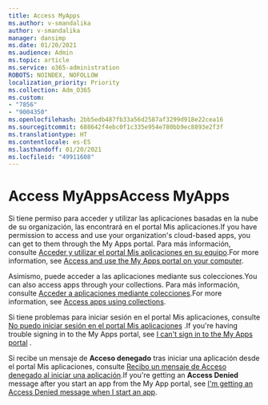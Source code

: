 ```yaml
---
title: Access MyApps
ms.author: v-smandalika
author: v-smandalika
manager: dansimp
ms.date: 01/20/2021
ms.audience: Admin
ms.topic: article
ms.service: o365-administration
ROBOTS: NOINDEX, NOFOLLOW
localization_priority: Priority
ms.collection: Adm_O365
ms.custom:
- "7856"
- "9004350"
ms.openlocfilehash: 2bb5edb487fb33a56d2587af3299d918e22cea16
ms.sourcegitcommit: 688642f4ebc0f1c335e954e780bb9ec8893e2f3f
ms.translationtype: HT
ms.contentlocale: es-ES
ms.lasthandoff: 01/20/2021
ms.locfileid: "49911608"
---
```

# <a name="access-myapps"></a><span data-ttu-id="428ab-102">Access MyApps</span><span class="sxs-lookup"><span data-stu-id="428ab-102">Access MyApps</span></span>

<span data-ttu-id="428ab-103">Si tiene permiso para acceder y utilizar las aplicaciones basadas en la nube de su organización, las encontrará en el portal Mis aplicaciones.</span><span class="sxs-lookup"><span data-stu-id="428ab-103">If you have permission to access and use your organization's cloud-based apps, you can get to them through the My Apps portal.</span></span> <span data-ttu-id="428ab-104">Para más información, consulte [Acceder y utilizar el portal Mis aplicaciones en su equipo](https://docs.microsoft.com/azure/active-directory/user-help/my-apps-portal-end-user-access#access-and-use-the-my-apps-portal-on-your-computer).</span><span class="sxs-lookup"><span data-stu-id="428ab-104">For more information, see [Access and use the My Apps portal on your computer](https://docs.microsoft.com/azure/active-directory/user-help/my-apps-portal-end-user-access#access-and-use-the-my-apps-portal-on-your-computer).</span></span>

<span data-ttu-id="428ab-105">Asimismo, puede acceder a las aplicaciones mediante sus colecciones.</span><span class="sxs-lookup"><span data-stu-id="428ab-105">You can also access apps through your collections.</span></span> <span data-ttu-id="428ab-106">Para más información, consulte [Acceder a aplicaciones mediante colecciones](https://docs.microsoft.com/azure/active-directory/user-help/my-applications-portal-workspaces#access-apps-using-collections).</span><span class="sxs-lookup"><span data-stu-id="428ab-106">For more information, see [Access apps using collections](https://docs.microsoft.com/azure/active-directory/user-help/my-applications-portal-workspaces#access-apps-using-collections).</span></span>

<span data-ttu-id="428ab-107">Si tiene problemas para iniciar sesión en el portal Mis aplicaciones, consulte [No puedo iniciar sesión en el portal Mis aplicaciones](https://docs.microsoft.com/azure/active-directory/user-help/my-apps-portal-end-user-troubleshoot#i-cant-sign-in-to-the-my-apps-portal) .</span><span class="sxs-lookup"><span data-stu-id="428ab-107">If you're having trouble signing in to the My Apps portal, see [I can't sign in to the My Apps portal](https://docs.microsoft.com/azure/active-directory/user-help/my-apps-portal-end-user-troubleshoot#i-cant-sign-in-to-the-my-apps-portal) .</span></span>

<span data-ttu-id="428ab-108">Si recibe un mensaje de **Acceso denegado** tras iniciar una aplicación desde el portal Mis aplicaciones, consulte [Recibo un mensaje de Acceso denegado al iniciar una aplicación](https://docs.microsoft.com/azure/active-directory/user-help/my-apps-portal-end-user-troubleshoot#im-getting-an-access-denied-message-when-i-start-an-app).</span><span class="sxs-lookup"><span data-stu-id="428ab-108">If you're getting an **Access Denied** message after you start an app from the My App portal, see [I'm getting an Access Denied message when I start an app](https://docs.microsoft.com/azure/active-directory/user-help/my-apps-portal-end-user-troubleshoot#im-getting-an-access-denied-message-when-i-start-an-app).</span></span>

